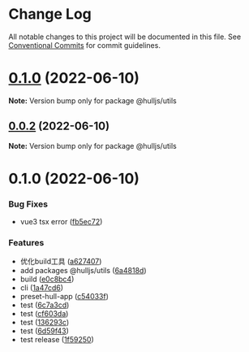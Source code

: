 # Change Log

All notable changes to this project will be documented in this file.
See [Conventional Commits](https://conventionalcommits.org) for commit guidelines.

<a name="0.1.0"></a>
# [0.1.0](https://github.com/projects/luoguoxiong/repos/hulljs/compare/diff?targetBranch=refs%2Ftags%2Fv0.0.2&sourceBranch=refs%2Ftags%2Fv0.1.0) (2022-06-10)

**Note:** Version bump only for package @hulljs/utils





<a name="0.0.2"></a>
## [0.0.2](https://github.com/projects/luoguoxiong/repos/hulljs/compare/diff?targetBranch=refs%2Ftags%2Fv0.0.1&sourceBranch=refs%2Ftags%2Fv0.0.2) (2022-06-10)

**Note:** Version bump only for package @hulljs/utils





<a name="0.1.0"></a>
# 0.1.0 (2022-06-10)


### Bug Fixes

* vue3 tsx error ([fb5ec72](https://github.com/projects/luoguoxiong/repos/hulljs/commits/fb5ec72))


### Features

* 优化build工具 ([a627407](https://github.com/projects/luoguoxiong/repos/hulljs/commits/a627407))
* add packages @hulljs/utils ([6a4818d](https://github.com/projects/luoguoxiong/repos/hulljs/commits/6a4818d))
* build ([e0c8bc4](https://github.com/projects/luoguoxiong/repos/hulljs/commits/e0c8bc4))
* cli ([1a47cd6](https://github.com/projects/luoguoxiong/repos/hulljs/commits/1a47cd6))
* preset-hull-app ([c54033f](https://github.com/projects/luoguoxiong/repos/hulljs/commits/c54033f))
* test ([6c7a3cd](https://github.com/projects/luoguoxiong/repos/hulljs/commits/6c7a3cd))
* test ([cf603da](https://github.com/projects/luoguoxiong/repos/hulljs/commits/cf603da))
* test ([136293c](https://github.com/projects/luoguoxiong/repos/hulljs/commits/136293c))
* test ([6d59f43](https://github.com/projects/luoguoxiong/repos/hulljs/commits/6d59f43))
* test release ([1f59250](https://github.com/projects/luoguoxiong/repos/hulljs/commits/1f59250))
